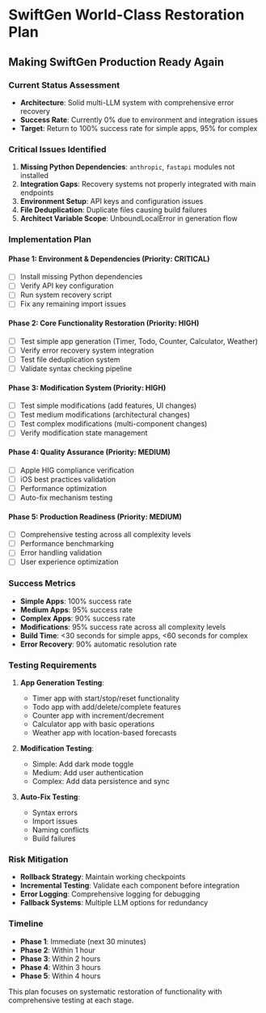 # SwiftGen World-Class Restoration Plan
## Making SwiftGen Production Ready Again

### Current Status Assessment
- **Architecture**: Solid multi-LLM system with comprehensive error recovery
- **Success Rate**: Currently 0% due to environment and integration issues
- **Target**: Return to 100% success rate for simple apps, 95% for complex

### Critical Issues Identified
1. **Missing Python Dependencies**: `anthropic`, `fastapi` modules not installed
2. **Integration Gaps**: Recovery systems not properly integrated with main endpoints
3. **Environment Setup**: API keys and configuration issues
4. **File Deduplication**: Duplicate files causing build failures
5. **Architect Variable Scope**: UnboundLocalError in generation flow

### Implementation Plan

#### Phase 1: Environment & Dependencies (Priority: CRITICAL)
- [ ] Install missing Python dependencies
- [ ] Verify API key configuration
- [ ] Run system recovery script
- [ ] Fix any remaining import issues

#### Phase 2: Core Functionality Restoration (Priority: HIGH)
- [ ] Test simple app generation (Timer, Todo, Counter, Calculator, Weather)
- [ ] Verify error recovery system integration
- [ ] Test file deduplication system
- [ ] Validate syntax checking pipeline

#### Phase 3: Modification System (Priority: HIGH)
- [ ] Test simple modifications (add features, UI changes)
- [ ] Test medium modifications (architectural changes)
- [ ] Test complex modifications (multi-component changes)
- [ ] Verify modification state management

#### Phase 4: Quality Assurance (Priority: MEDIUM)
- [ ] Apple HIG compliance verification
- [ ] iOS best practices validation
- [ ] Performance optimization
- [ ] Auto-fix mechanism testing

#### Phase 5: Production Readiness (Priority: MEDIUM)
- [ ] Comprehensive testing across all complexity levels
- [ ] Performance benchmarking
- [ ] Error handling validation
- [ ] User experience optimization

### Success Metrics
- **Simple Apps**: 100% success rate
- **Medium Apps**: 95% success rate  
- **Complex Apps**: 90% success rate
- **Modifications**: 95% success rate across all complexity levels
- **Build Time**: <30 seconds for simple apps, <60 seconds for complex
- **Error Recovery**: 90% automatic resolution rate

### Testing Requirements
1. **App Generation Testing**:
   - Timer app with start/stop/reset functionality
   - Todo app with add/delete/complete features
   - Counter app with increment/decrement
   - Calculator app with basic operations
   - Weather app with location-based forecasts

2. **Modification Testing**:
   - Simple: Add dark mode toggle
   - Medium: Add user authentication
   - Complex: Add data persistence and sync

3. **Auto-Fix Testing**:
   - Syntax errors
   - Import issues
   - Naming conflicts
   - Build failures

### Risk Mitigation
- **Rollback Strategy**: Maintain working checkpoints
- **Incremental Testing**: Validate each component before integration
- **Error Logging**: Comprehensive logging for debugging
- **Fallback Systems**: Multiple LLM options for redundancy

### Timeline
- **Phase 1**: Immediate (next 30 minutes)
- **Phase 2**: Within 1 hour
- **Phase 3**: Within 2 hours
- **Phase 4**: Within 3 hours
- **Phase 5**: Within 4 hours

This plan focuses on systematic restoration of functionality with comprehensive testing at each stage.